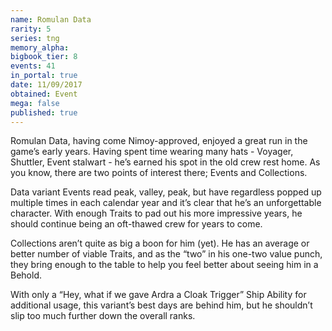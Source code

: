 ```yaml
---
name: Romulan Data
rarity: 5
series: tng
memory_alpha:
bigbook_tier: 8
events: 41
in_portal: true
date: 11/09/2017
obtained: Event
mega: false
published: true
---
```


Romulan Data, having come Nimoy-approved, enjoyed a great run in the game’s early years. Having spent time wearing many hats - Voyager, Shuttler, Event stalwart - he’s earned his spot in the old crew rest home. As you know, there are two points of interest there; Events and Collections.

Data variant Events read peak, valley, peak, but have regardless popped up multiple times in each calendar year and it’s clear that he’s an unforgettable character. With enough Traits to pad out his more impressive years, he should continue being an oft-thawed crew for years to come.

Collections aren’t quite as big a boon for him (yet). He has an average or better number of viable Traits, and as the “two” in his one-two value punch, they bring enough to the table to help you feel better about seeing him in a Behold.

With only a “Hey, what if we gave Ardra a Cloak Trigger” Ship Ability for additional usage, this variant’s best days are behind him, but he shouldn’t slip too much further down the overall ranks.
